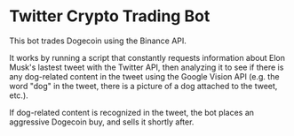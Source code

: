 # Twitter Crypto Trading Bot

This bot trades Dogecoin using the Binance API. 

It works by running a script that constantly requests information about Elon Musk's lastest tweet with the Twitter API, then analyzing it to see if there is any dog-related content in the tweet using the Google Vision API (e.g. the word "dog" in the tweet, there is a picture of a dog attached to the tweet, etc.).

If dog-related content is recognized in the tweet, the bot places an aggressive Dogecoin buy, and sells it shortly after. 
